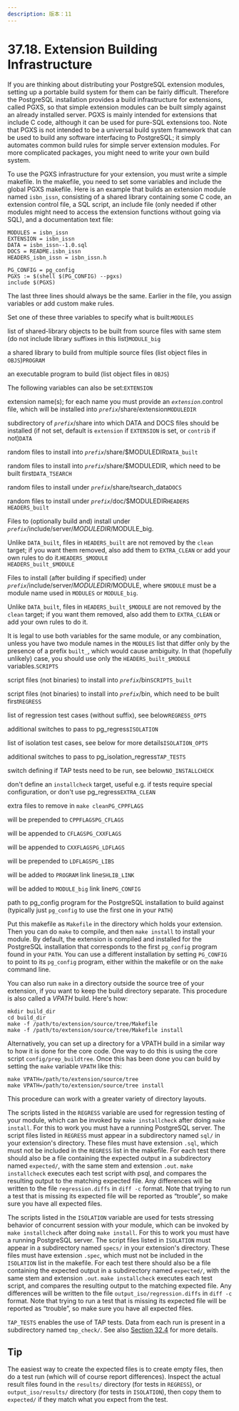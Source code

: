 ```yaml
---
description: 版本：11
---
```


# 37.18. Extension Building Infrastructure

If you are thinking about distributing your PostgreSQL extension modules, setting up a portable build system for them can be fairly difficult. Therefore the PostgreSQL installation provides a build infrastructure for extensions, called PGXS, so that simple extension modules can be built simply against an already installed server. PGXS is mainly intended for extensions that include C code, although it can be used for pure-SQL extensions too. Note that PGXS is not intended to be a universal build system framework that can be used to build any software interfacing to PostgreSQL; it simply automates common build rules for simple server extension modules. For more complicated packages, you might need to write your own build system.

To use the PGXS infrastructure for your extension, you must write a simple makefile. In the makefile, you need to set some variables and include the global PGXS makefile. Here is an example that builds an extension module named `isbn_issn`, consisting of a shared library containing some C code, an extension control file, a SQL script, an include file \(only needed if other modules might need to access the extension functions without going via SQL\), and a documentation text file:

```text
MODULES = isbn_issn
EXTENSION = isbn_issn
DATA = isbn_issn--1.0.sql
DOCS = README.isbn_issn
HEADERS_isbn_issn = isbn_issn.h

PG_CONFIG = pg_config
PGXS := $(shell $(PG_CONFIG) --pgxs)
include $(PGXS)
```

The last three lines should always be the same. Earlier in the file, you assign variables or add custom make rules.

Set one of these three variables to specify what is built:`MODULES`

list of shared-library objects to be built from source files with same stem \(do not include library suffixes in this list\)`MODULE_big`

a shared library to build from multiple source files \(list object files in `OBJS`\)`PROGRAM`

an executable program to build \(list object files in `OBJS`\)

The following variables can also be set:`EXTENSION`

extension name\(s\); for each name you must provide an _`extension`_.control file, which will be installed into _`prefix`_/share/extension`MODULEDIR`

subdirectory of _`prefix`_/share into which DATA and DOCS files should be installed \(if not set, default is `extension` if `EXTENSION` is set, or `contrib` if not\)`DATA`

random files to install into _`prefix`_/share/$MODULEDIR`DATA_built`

random files to install into _`prefix`_/share/$MODULEDIR, which need to be built first`DATA_TSEARCH`

random files to install under _`prefix`_/share/tsearch\_data`DOCS`

random files to install under _`prefix`_/doc/$MODULEDIR`HEADERS`  
`HEADERS_built`

Files to \(optionally build and\) install under _`prefix`_/include/server/$MODULEDIR/$MODULE\_big.

Unlike `DATA_built`, files in `HEADERS_built` are not removed by the `clean` target; if you want them removed, also add them to `EXTRA_CLEAN` or add your own rules to do it.`HEADERS_$MODULE`  
`HEADERS_built_$MODULE`

Files to install \(after building if specified\) under _`prefix`_/include/server/$MODULEDIR/$MODULE, where `$MODULE` must be a module name used in `MODULES` or `MODULE_big`.

Unlike `DATA_built`, files in `HEADERS_built_$MODULE` are not removed by the `clean` target; if you want them removed, also add them to `EXTRA_CLEAN` or add your own rules to do it.

It is legal to use both variables for the same module, or any combination, unless you have two module names in the `MODULES` list that differ only by the presence of a prefix `built_`, which would cause ambiguity. In that \(hopefully unlikely\) case, you should use only the `HEADERS_built_$MODULE` variables.`SCRIPTS`

script files \(not binaries\) to install into _`prefix`_/bin`SCRIPTS_built`

script files \(not binaries\) to install into _`prefix`_/bin, which need to be built first`REGRESS`

list of regression test cases \(without suffix\), see below`REGRESS_OPTS`

additional switches to pass to pg\_regress`ISOLATION`

list of isolation test cases, see below for more details`ISOLATION_OPTS`

additional switches to pass to pg\_isolation\_regress`TAP_TESTS`

switch defining if TAP tests need to be run, see below`NO_INSTALLCHECK`

don't define an `installcheck` target, useful e.g. if tests require special configuration, or don't use pg\_regress`EXTRA_CLEAN`

extra files to remove in `make cleanPG_CPPFLAGS`

will be prepended to `CPPFLAGSPG_CFLAGS`

will be appended to `CFLAGSPG_CXXFLAGS`

will be appended to `CXXFLAGSPG_LDFLAGS`

will be prepended to `LDFLAGSPG_LIBS`

will be added to `PROGRAM` link line`SHLIB_LINK`

will be added to `MODULE_big` link line`PG_CONFIG`

path to pg\_config program for the PostgreSQL installation to build against \(typically just `pg_config` to use the first one in your `PATH`\)

Put this makefile as `Makefile` in the directory which holds your extension. Then you can do `make` to compile, and then `make install` to install your module. By default, the extension is compiled and installed for the PostgreSQL installation that corresponds to the first `pg_config` program found in your `PATH`. You can use a different installation by setting `PG_CONFIG` to point to its `pg_config` program, either within the makefile or on the `make` command line.

You can also run `make` in a directory outside the source tree of your extension, if you want to keep the build directory separate. This procedure is also called a _VPATH_ build. Here's how:

```text
mkdir build_dir
cd build_dir
make -f /path/to/extension/source/tree/Makefile
make -f /path/to/extension/source/tree/Makefile install
```

Alternatively, you can set up a directory for a VPATH build in a similar way to how it is done for the core code. One way to do this is using the core script `config/prep_buildtree`. Once this has been done you can build by setting the `make` variable `VPATH` like this:

```text
make VPATH=/path/to/extension/source/tree
make VPATH=/path/to/extension/source/tree install
```

This procedure can work with a greater variety of directory layouts.

The scripts listed in the `REGRESS` variable are used for regression testing of your module, which can be invoked by `make installcheck` after doing `make install`. For this to work you must have a running PostgreSQL server. The script files listed in `REGRESS` must appear in a subdirectory named `sql/` in your extension's directory. These files must have extension `.sql`, which must not be included in the `REGRESS` list in the makefile. For each test there should also be a file containing the expected output in a subdirectory named `expected/`, with the same stem and extension `.out`. `make installcheck` executes each test script with psql, and compares the resulting output to the matching expected file. Any differences will be written to the file `regression.diffs` in `diff -c` format. Note that trying to run a test that is missing its expected file will be reported as “trouble”, so make sure you have all expected files.

The scripts listed in the `ISOLATION` variable are used for tests stressing behavior of concurrent session with your module, which can be invoked by `make installcheck` after doing `make install`. For this to work you must have a running PostgreSQL server. The script files listed in `ISOLATION` must appear in a subdirectory named `specs/` in your extension's directory. These files must have extension `.spec`, which must not be included in the `ISOLATION` list in the makefile. For each test there should also be a file containing the expected output in a subdirectory named `expected/`, with the same stem and extension `.out`. `make installcheck` executes each test script, and compares the resulting output to the matching expected file. Any differences will be written to the file `output_iso/regression.diffs` in `diff -c` format. Note that trying to run a test that is missing its expected file will be reported as “trouble”, so make sure you have all expected files.

`TAP_TESTS` enables the use of TAP tests. Data from each run is present in a subdirectory named `tmp_check/`. See also [Section 32.4](https://www.postgresql.org/docs/12/regress-tap.html) for more details.

## Tip

The easiest way to create the expected files is to create empty files, then do a test run \(which will of course report differences\). Inspect the actual result files found in the `results/` directory \(for tests in `REGRESS`\), or `output_iso/results/` directory \(for tests in `ISOLATION`\), then copy them to `expected/` if they match what you expect from the test.

